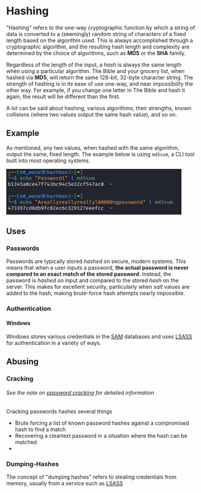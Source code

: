 # Hashing
"Hashing" refers to the one-way cryptographic function by which a string of data is converted to a (seemingly) random string of characters of a fixed length based on the algorithm used. This is always accomplished through a cryptographic algorithm, and the resulting hash length and complexity are determined by the choice of algorithms, such as **MD5** or the **SHA** family. 

Regardless of the length of the input, a *hash* is always the same length when using a particular algorithm. The Bible and your grocery list, when hashed via **MD5**, will return the same 128-bit, 32-byte character string. The strength of hashing is in its ease of use one-way, and near impossibility the other way. For example, if you change one letter in The Bible and hash it again, the result will be different than the first. 

A lot can be said about hashing, various algorithms, their strengths, known collisions (where two values output the same hash value), and so on. 

## Example
As mentioned, any two values, when hashed with the same algorithm, output the same, fixed length. The example below is using `md5sum`, a CLI tool built into most operating systems. 

![Hashing Two Passwords](concepts_photos/HASHING-MD5-Example.png)

## Uses
### Passwords
Passwords are typically stored *hashed* on secure, modern systems. This means that when a user inputs a password, **the actual password is never compared to an exact match of the stored password**. Instead, the password is *hashed* on input and compared to the stored *hash* on the server. This makes for excellent security, particularly when *salt* values are added to the hash, making brute-force hash attempts nearly impossible. 

### Authentication
#### Windows
Windows stores various credentials in the [SAM](authentication.md#SAM) databases and uses [LSASS](authentication.md#LSASS) for authentication in a variety of ways.

## Abusing
### Cracking
###### See the note on [password cracking](../vulnerabilities/password_cracking.md) for detailed information
Cracking passwords hashes several things
- Brute forcing a list of known password hashes against a compromised hash to find a match
- Recovering a cleartext password in a situation where the hash can be matched
-
### Dumping-Hashes
The concept of "dumping hashes" refers to stealing credentials from memory, usually from a service such as [LSASS](authentication.md#LSASS)